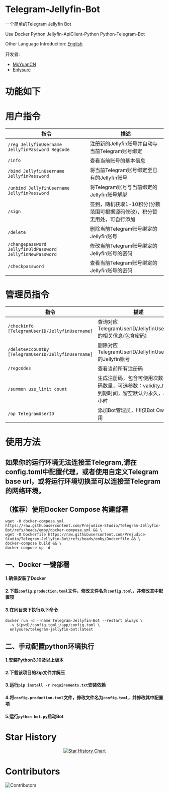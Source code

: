 # Telegram-Jellyfin-Bot
一个简单的Telegram Jellyfin Bot

Use Docker Python Jellyfin-ApiClient-Python Python-Telegram-Bot

Other Language Introduction: [English](README_EN.md)

开发者: 
- [MoYuanCN](https://github.com/MoYuanCN/)
- [Enlysure](https://github.com/Rovniced/)

# 功能如下
# 用户指令

| 指令                                               | 描述                                      |
|--------------------------------------------------|-----------------------------------------|
| `/reg JellyfinUsername JellyfinPassword RegCode` | 注册新的Jellyfin账号并自动与当前Telegram账号绑定        |
| `/info`                                          | 查看当前账号的基本信息                             |
| `/bind JellyfinUsername JellyfinPassword`        | 将当前Telegram账号绑定至已有的Jellyfin账号           |
| `/unbind JellyfinUsername JellyfinPassword`      | 将Telegram账号与当前绑定的Jellyfin账号解绑           |
| `/sign`                                          | 签到，随机获取1-10积分(分数范围可根据源码修改)，积分暂无用处，可自行添加 |
| `/delete`                                        | 删除当前Telegram账号绑定的Jellyfin账号             |
| `/changepassword JellyfinOldPassword JellyfinNewPassword`      | 修改当前Telegram账号绑定的Jellyfin账号的密码             |
| `/checkpassword`                                        | 查看当前Telegram账号绑定的Jellyfin账号的密码             |

# 管理员指令

| 指令                                                   | 描述                                                         |
|------------------------------------------------------|------------------------------------------------------------|
| `/checkinfo [TelegramUserID/JellyfinUsername]`       | 查询对应TelegramUserID/JellyfinUsername的相关信息(包含密码)             |
| `/deleteAccountBy [TelegramUserID/JellyfinUsername]` | 删除对应TelegramUserID/JellyfinUsername的Jellyfin账号             |
| `/regcodes`                                          | 查看当前所有注册码                                                  |
| `/summon use_limit count`                            | 生成注册码，包含可使用次数与注册码数量，可选参数：validity_hours 到期时间，留空默认为永久，单位为小时 |
| `/op TelegramUserID`                                 | 添加Bot管理员，!!!!仅Bot Owner可用                                  |

# 使用方法

## 如果你的运行环境无法连接至Telegram,请在config.toml中配置代理，或者使用自定义Telegram base url，或将运行环境切换至可以连接至Telegram的网络环境。

## （推荐）使用Docker Compose 构建部署
```
wget -O docker-compose.yml https://raw.githubusercontent.com/Prejudice-Studio/Telegram-Jellyfin-Bot/refs/heads/emby/docker-compose.yml && \
wget -O Dockerfile https://raw.githubusercontent.com/Prejudice-Studio/Telegram-Jellyfin-Bot/refs/heads/emby/Dockerfile && \
docker-compose build && \
docker-compose up -d
```

## 一、Docker 一键部署
    
#### 1.确保安装了Docker

#### 2.下载`config.production.toml`文件，修改文件名为`config.toml`，并修改其中配置项

#### 3.在同目录下执行以下命令
```
docker run -d --name Telegram-Jellyfin-Bot --restart always \
  -v $(pwd)/config.toml:/app/config.toml \
  enlysure/telegram-jellyfin-bot:latest
```

## 二、手动配置python环境执行

#### 1.安装Python3.10及以上版本

#### 2.下载该项目的Zip文件并解压

#### 3.运行`pip install -r requirements.txt`安装依赖

#### 4.将`config.production.toml`文件，修改文件名为`config.toml`，并修改其中配置项

#### 5.运行`python bot.py`启动Bot

# Star History
<div align="center">

<a href="https://star-history.com/#MoYuanCN/Telegram-Jellyfin-bot&month">
  <picture>
    <source media="(prefers-color-scheme: dark)" srcset="https://api.star-history.com/svg?repos=Prejudice-Studio/Telegram-Jellyfin-bot&theme=dark" />
    <source media="(prefers-color-scheme: light)" srcset="https://api.star-history.com/svg?repos=Prejudice-Studio/Telegram-Jellyfin-bot" />
    <img alt="Star History Chart" src="https://api.star-history.com/svg?repos=Prejudice-Studio/Telegram-Jellyfin-bot" />
  </picture>
</a>

</div>

# Contributors
![Contributors](https://contrib.rocks/image?repo=MoYuanCN/telegram-Jellyfin-Bot)
